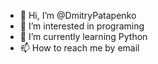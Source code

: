 - 👋 Hi, I’m @DmitryPatapenko
- 👀 I’m interested in programing
- 🌱 I’m currently learning Python
- 📫 How to reach me by email

<!---
DmitryPatapenko/DmitryPatapenko is a ✨ special ✨ repository because its `README.md` (this file) appears on your GitHub profile.
You can click the Preview link to take a look at your changes.
--->
